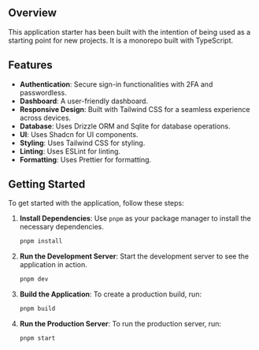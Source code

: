 ## Overview

This application starter has been built with the intention of being used as a starting point for new projects. It is a monorepo built with TypeScript.

## Features

- **Authentication**: Secure sign-in functionalities with 2FA and passwordless.
- **Dashboard**: A user-friendly dashboard.
- **Responsive Design**: Built with Tailwind CSS for a seamless experience across devices.
- **Database**: Uses Drizzle ORM and Sqlite for database operations.
- **UI**: Uses Shadcn for UI components.
- **Styling**: Uses Tailwind CSS for styling.
- **Linting**: Uses ESLint for linting.
- **Formatting**: Uses Prettier for formatting.

## Getting Started

To get started with the application, follow these steps:

1. **Install Dependencies**: Use `pnpm` as your package manager to install the necessary dependencies.

   ```bash
   pnpm install
   ```

2. **Run the Development Server**: Start the development server to see the application in action.

   ```bash
   pnpm dev
   ```

3. **Build the Application**: To create a production build, run:

   ```bash
   pnpm build
   ```

4. **Run the Production Server**: To run the production server, run:

   ```bash
   pnpm start
   ```
